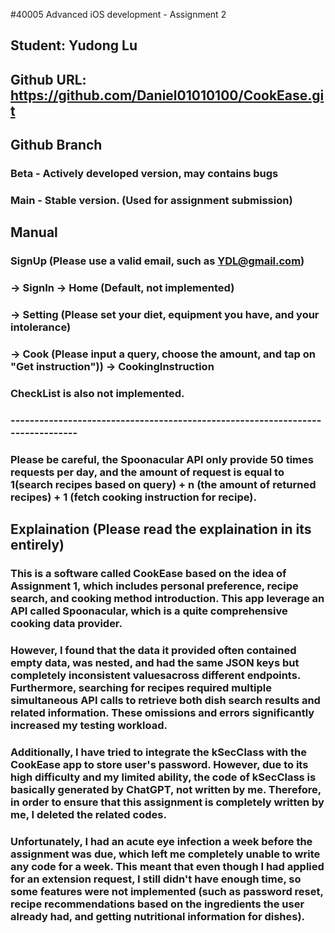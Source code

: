 #40005 Advanced iOS development - Assignment 2
## Student: Yudong Lu
## Github URL: https://github.com/Daniel01010100/CookEase.git

## Github Branch
### Beta - Actively developed version, may contains bugs
### Main - Stable version. (Used for assignment submission)

## Manual
###  SignUp (Please use a valid email, such as YDL@gmail.com) 
###  -> SignIn -> Home (Default, not implemented)
###  -> Setting (Please set your diet, equipment you have, and your intolerance)
###  -> Cook (Please input a query, choose the amount, and tap on "Get instruction")) -> CookingInstruction
###         CheckList is also not implemented.
### -------------------------------------------------------------------------------             
### Please be careful, the Spoonacular API only provide 50 times requests per day, and the amount of request is equal to 1(search recipes based on query) + n (the amount of returned recipes) + 1 (fetch cooking instruction for recipe).

##     Explaination (Please read the explaination in its entirely)
###     This is a software called CookEase based on the idea of Assignment 1, which includes personal preference, recipe search, and cooking method introduction. This app leverage an API called Spoonacular, which is a quite comprehensive cooking data provider. 
###     However, I found that the data it provided often contained empty data, was nested, and had the same JSON keys but completely inconsistent values ​​across different endpoints. Furthermore, searching for recipes required multiple simultaneous API calls to retrieve both dish search results and related information. These omissions and errors significantly increased my testing workload.
###     Additionally, I have tried to integrate the kSecClass with the CookEase app to store user's password. However, due to its high difficulty and my limited ability, the code of kSecClass is basically generated by ChatGPT, not written by me. Therefore, in order to ensure that this assignment is completely written by me, I deleted the related codes.

###     Unfortunately, I had an acute eye infection a week before the assignment was due, which left me completely unable to write any code for a week. This meant that even though I had applied for an extension request, I still didn't have enough time, so some features were not implemented (such as password reset, recipe recommendations based on the ingredients the user already had, and getting nutritional information for dishes).



